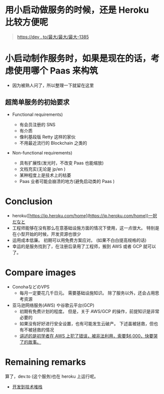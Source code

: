 # 用小启动做服务的时候，还是 Heroku 比较方便呢

> [https://dev . to/最大/最大/最大-1385](https://dev.to/yazashin/heroku-1385)

# 小启动制作服务时，如果是现在的话，考虑使用哪个 Paas 来构筑

*   因为被熟人问了，所以整理一下就留在这里

## 超简单服务的初始要求

*   Functional requirements)

    *   有会员注册的 SNS
    *   有介质
    *   像利基段版 Retty 这样的家伙
    *   不用最近流行的 Blockchain 之类的
*   Non-functional requirements)

    *   具有扩展性(发光时，不改变 Paas 也能缩放)
    *   文档充实(无论是 jp/en )
    *   某种程度上是技术上的枯萎
    *   Paas 业者可能会崩溃的地方(避免启动类的 Paas )

# Conclusion

*   heroku([https://jp.heroku.com/home](https://jp.heroku.com/home))一択だなと
*   工程师能够在没有那么在意基础设施方面的情况下使用，这一点很大。 特别是在小型开始的时候，开发资源也很少
*   运用成本低廉。 初期可以用免费方案应对。 (如果不白白提高规格的话)
*   幸运的是服务找到了，在注册后录用了工程师，搬到 AWS 或者 GCP 就可以了。

# Compare images

*   ConohaなどのVPS
    *   每月一定要花几千日元。 需要基础设施知识。 除了服务以外，还会占用思考资源
*   亚马逊网络服务(AWS) や谷歌云平台(GCP)
    *   初期有免费计划的程度。 但是，关于 AWS/GCP 的操作，前提知识是非常必要的
    *   如果没有好好进行安全设置，也有可能发生云破产。 下述虽被拯救，但也有不被拯救的情况
    *   [讲述的是初学者在 AWS 上犯了错误，被非法利用，索要$6,000，快要哭了的故事。](https://qiita.com/mochizukikotaro/items/a0e98ff0063a77e7b694)

# Remaining remarks

算了，dev.to (这个服务)也在 heroku 上运行呢。

*   [开发到技术堆栈](https://dev.to/ben/the-devto-tech-stack)